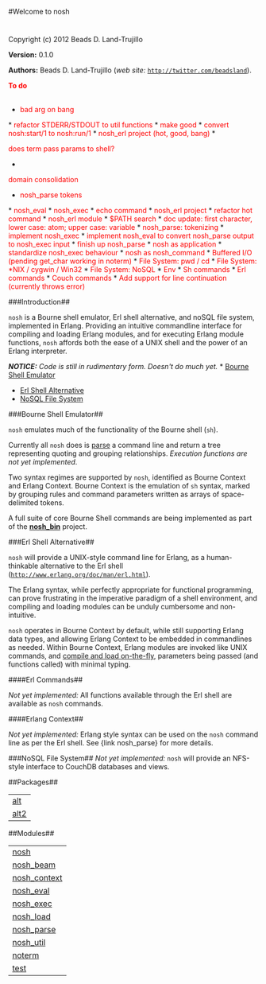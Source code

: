 

#Welcome to nosh#


Copyright (c) 2012 Beads D. Land-Trujillo

__Version:__ 0.1.0

__Authors:__ Beads D. Land-Trujillo (_web site:_ [`http://twitter.com/beadsland`](http://twitter.com/beadsland)).

__<font color="red">To do</font>__
<br></br>
* <font color="red">bad arg on bang
</font>
* <font color="red">refactor STDERR/STDOUT to util functions
</font>
* <font color="red">make good
</font>
* <font color="red">convert nosh:start/1 to nosh:run/1
</font>
* <font color="red">nosh_erl project (hot, good, bang)
</font>
* <font color="red">

does term pass params to shell? </font>
* <font color="red">

domain consolidation </font>
* <font color="red">nosh_parse tokens
</font>
* <font color="red">nosh_eval
</font>
* <font color="red">nosh_exec
</font>
* <font color="red">echo command
</font>
* <font color="red">nosh_erl project
</font>
* <font color="red">refactor hot command
</font>
* <font color="red">nosh_erl module
</font>
* <font color="red">$PATH search
</font>
* <font color="red">doc update:  first character, lower case:  atom; upper case:  variable
</font>
* <font color="red">nosh_parse: tokenizing
</font>
* <font color="red">implement nosh_exec
</font>
* <font color="red">implement nosh_eval to convert nosh_parse output to nosh_exec input
</font>
* <font color="red">finish up nosh_parse
</font>
* <font color="red">nosh as application
</font>
* <font color="red">standardize nosh_exec behaviour
</font>
* <font color="red">nosh as nosh_command
</font>
* <font color="red">Buffered I/O (pending get_char working in noterm)
</font>
* <font color="red">File System:  pwd / cd
</font>
* <font color="red">File System:  *NIX / cygwin / Win32
</font>
* <font color="red">File System:  NoSQL
</font>
* <font color="red">Env
</font>
* <font color="red">Sh commands
</font>
* <font color="red">Erl commands
</font>
* <font color="red">Couch commands
</font>
* <font color="red">Add support for line continuation (currently throws error)
</font>


###<a name="Introduction">Introduction</a>##
 

`nosh` is a Bourne shell emulator, Erl shell alternative, and noSQL file
  system,  implemented in Erlang.  Providing an intuitive commandline
  interface for compiling and loading Erlang modules, and for executing
  Erlang module functions, `nosh` affords both the ease of a UNIX shell 
and the power of an Erlang interpreter. 

_<strong>NOTICE:</strong> Code is still in rudimentary form. Doesn't  do much yet._  * [Bourne Shell Emulator](http://github.com/beadsland/nosh/blob/master/doc/README.md#Bourne_Shell_Emulator)
 * [Erl Shell Alternative](http://github.com/beadsland/nosh/blob/master/doc/README.md#Erl_Shell_Alternative)
 * [NoSQL File System](http://github.com/beadsland/nosh/blob/master/doc/README.md#NoSQL_File_System)
  

###<a name="Bourne_Shell_Emulator">Bourne Shell Emulator</a>##
 

`nosh` emulates much of the functionality of the Bourne shell (`sh`). 

Currently all `nosh` does is [parse](http://github.com/beadsland/nosh/blob/master/doc/nosh_parse.md) a command line
  and return a tree representing quoting and grouping relationships. _Execution functions are not yet implemented_. 

Two syntax regimes are supported by `nosh`, identified as Bourne Context
  and Erlang Context.  Bourne Context is the emulation of `sh` syntax, 
marked by grouping rules and command parameters written as arrays of 
space-delimited tokens. 

A full suite of core Bourne Shell commands are being implemented as part
  of the __[nosh_bin](http://github.com/beadsland/nosh_bin)__ 
project. 

###<a name="Erl_Shell_Alternative">Erl Shell Alternative</a>##
 

`nosh` will provide a UNIX-style command line for Erlang, as a
  human-thinkable alternative to the Erl shell
  ([`http://www.erlang.org/doc/man/erl.html`](http://www.erlang.org/doc/man/erl.html)). 

The Erlang syntax, while perfectly appropriate for functional 
programming, can prove frustrating in the imperative paradigm of a 
shell environment, and compiling and loading modules can be unduly 
cumbersome and non-intuitive. 

`nosh` operates in Bourne Context by default, while still supporting
  Erlang data types, and allowing Erlang Context to be embedded in
  commandlines as needed.  Within Bourne Context, Erlang modules are
  invoked like UNIX commands, and [compile and load
  on-the-fly](http://github.com/beadsland/nosh/blob/master/doc/nosh_load.md), parameters being passed (and functions called) with 
minimal typing. 

####<a name="Erl_Commands">Erl Commands</a>##
 

_Not yet implemented:_  All functions available through the Erl
  shell are available as `nosh` commands. 

####<a name="Erlang_Context">Erlang Context</a>##
 

_Not yet implemented:_  Erlang style syntax can be used on the `nosh` command line as per the Erl shell.  See {link nosh_parse} for 
more details. 

###<a name="NoSQL_File_System">NoSQL File System</a>##
 _Not yet implemented:_ `nosh` will provide an NFS-style interface
  to CouchDB databases and views. 

##Packages##


<table width="100%" border="0" summary="list of packages"><tr><td><a href="http://github.com/beadsland/nosh/blob/master/alt/package-summary.md" class="package">alt</a></td></tr><tr><td><a href="http://github.com/beadsland/nosh/blob/master/alt2/package-summary.md" class="package">alt2</a></td></tr></table>



##Modules##


<table width="100%" border="0" summary="list of modules">
<tr><td><a href="http://github.com/beadsland/nosh/blob/master/doc/nosh.md" class="module">nosh</a></td></tr>
<tr><td><a href="http://github.com/beadsland/nosh/blob/master/doc/nosh_beam.md" class="module">nosh_beam</a></td></tr>
<tr><td><a href="http://github.com/beadsland/nosh/blob/master/doc/nosh_context.md" class="module">nosh_context</a></td></tr>
<tr><td><a href="http://github.com/beadsland/nosh/blob/master/doc/nosh_eval.md" class="module">nosh_eval</a></td></tr>
<tr><td><a href="http://github.com/beadsland/nosh/blob/master/doc/nosh_exec.md" class="module">nosh_exec</a></td></tr>
<tr><td><a href="http://github.com/beadsland/nosh/blob/master/doc/nosh_load.md" class="module">nosh_load</a></td></tr>
<tr><td><a href="http://github.com/beadsland/nosh/blob/master/doc/nosh_parse.md" class="module">nosh_parse</a></td></tr>
<tr><td><a href="http://github.com/beadsland/nosh/blob/master/doc/nosh_util.md" class="module">nosh_util</a></td></tr>
<tr><td><a href="http://github.com/beadsland/nosh/blob/master/doc/noterm.md" class="module">noterm</a></td></tr>
<tr><td><a href="http://github.com/beadsland/nosh/blob/master/doc/test.md" class="module">test</a></td></tr></table>

